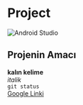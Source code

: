 # Project
![Android Studio](https://tctechcrunch2011.files.wordpress.com/2017/02/android-studio-logo.png)

## Projenin Amacı
**kalın kelime**<br/>
*italik*<br/>
`git status`<br/>
[Google Linki](https://www.google.com.tr/?gws_rd=ssl)

